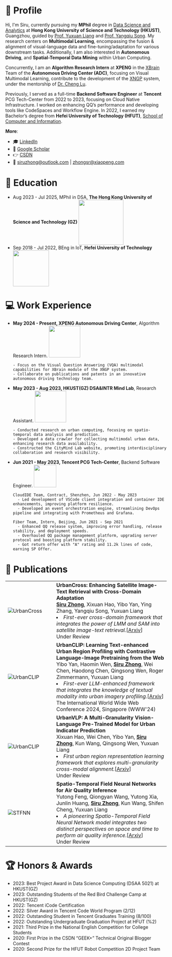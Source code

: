 # 👋 Profile

Hi, I'm Siru, currently pursuing my **MPhil** degree in [Data Science and Analytics](http://dsa.hkust-gz.edu.cn/) at **Hong Kong University of Science and Technology (HKUST)**, Guangzhou, guided by [Prof. Yuxuan Liang](https://yuxuanliang.com/) and [Prof. Yangqiu Song](https://www.cse.ust.hk/~yqsong/). My research centers on **Multimodal Learning**, encompassing the fusion & alignment of visual-language data and fine-tuning/adaptation for various downstream tasks. Additionally, I am also interested in **Autonomous Driving**, and **Spatial-Temporal Data Mining** within Urban Computing.

Concurrently, I am an **Algorithm Research Intern** at **XPENG** in the [XBrain](https://www.xpeng.com/news/018b620c16468a69338c2c9e8a510658) Team of the **Autonomous Driving Center (ADC)**, focusing on Visual Multimodal Learning, contribute to the development of the [XNGP](https://www.xpeng.com/news/018cb59e827a8c57960c2c9e8b4d0339) system, under the mentorship of [Dr. Cheng Lu](https://www.linkedin.com/in/cheng-lu-5b24a739). 

Previously, I served as a full-time **Backend Software Engineer** at **Tencent** PCG Tech-Center from 2022 to 2023, focusing on Cloud Native Infrastructure. I worked on enhancing QQ’s performance and developing tools like CodeSpaces and Workflow Engine. In 2022, I earned my Bachelor’s degree from **Hefei University of Technology (HFUT)**, [School of Computer and Information](https://ci.hfut.edu.cn/).


**More**:

+ 🎓 [LinkedIn](https://linkedin.com/in/siruzhong)
+ 📮 [Google Scholar](https://scholar.google.co.uk/citations?user=3KMb5mUAAAAJ)
+ 👉 [CSDN](https://bareth.blog.csdn.net/)
+ 📧 siruzhong@outlook.com | zhongsr@xiaopeng.com


# 📖 Education

<ul>
  <li>
    Aug 2023 - Jul 2025, MPhil in DSA,
   <strong>The Hong Kong University of Science and Technology (GZ)</strong>
    <img src="https://siruzhong-1305674339.cos.ap-hongkong.myqcloud.com/2024-05-24-024651.png" style="width: 10em; vertical-align: middle;">
  </li>
  <li>
    Sep 2018 - Jul 2022, BEng in IoT,
   <strong>Hefei University of Technology</strong>
    <img src="https://siruzhong-1305674339.cos.ap-hongkong.myqcloud.com/2024-02-27-172149.png" style="width: 8em; vertical-align: middle;">
  </li>
</ul>

# 💻 Work Experience

<ul>
  <li>
   <strong>May 2024 - Present, XPENG Autonomous Driving Center</strong>, Algorithm Research Intern.
    <img src="https://siruzhong-1305674339.cos.ap-hongkong.myqcloud.com/2024-05-24-025517.png" style="width: 7em;">

    - Focus on the Visual Question Answering (VQA) multimodal capabilities for XBrain module of the XNGP system.
    - Collaborate on publications and patents in an innovative autonomous driving technology team.
  </li>
  
  <li>
   <strong>May 2023 - Aug 2023, HKUST(GZ) DSA&INTR Mind Lab</strong>, Research Assistant.
    <img src="https://siruzhong-1305674339.cos.ap-hongkong.myqcloud.com/2024-05-24-024524.png" style="width: 7em;">
  
    - Conducted research on urban computing, focusing on spatio-temporal data analysis and prediction.
    - Developed a data crawler for collecting multimodal urban data, enhancing research data availability.
    - Constructed the CityMind Lab website, promoting interdisciplinary collaboration and research visibility.
  </li>
  
  <li>
   <strong>Jun 2021 - May 2023, Tencent PCG Tech-Center</strong>, Backend Software Engineer.
    <img src="https://siruzhong-1305674339.cos.ap-hongkong.myqcloud.com/2024-05-07-175529.png" style="width: 5em;">

    CloudIDE Team, Contract, Shenzhen, Jun 2022 - May 2023
      - Led development of VSCode client integration and container IDE enhancements, improving platform resilience.
      - Developed an event orchestration engine, streamlining DevOps pipeline and integrating with Prometheus and Grafana.

    Fiber Team, Intern, Beijing, Jun 2021 - Sep 2021
      - Enhanced QQ release system, improving error handling, release stability, and deployment speeds.
      - Overhauled QQ package management platform, upgrading server protocol and boosting platform stability.
      - Got return offer with "A" rating and 11.2k lines of code, earning SP Offer.
  </li>
</ul>


# 📝 Publications
<table>
  <tr>
    <td width="30%">
      <img src="https://siruzhong-1305674339.cos.ap-hongkong.myqcloud.com/2024-04-23-033802.png" alt="UrbanCross" style="max-width:100%;" />
    </td>
    <td width="70%">
      <strong>UrbanCross: Enhancing Satellite Image-Text Retrieval with Cross-Domain Adaptation</strong><br> 
      <ins><b>Siru Zhong</b></ins>, Xixuan Hao, Yibo Yan, Ying Zhang, Yangqiu Song, Yuxuan Liang<br> 
      <li><i>First-ever cross-domain framework that integrates the power of LMM and SAM into satellite image-text retrieval.</i>[<a href="https://arxiv.org/pdf/2404.14241.pdf">Arxiv</a>]</li>
      Under Review
    </td>
  </tr>
  <tr>
    <td width="30%">
      <img src="https://siruzhong-1305674339.cos.ap-hongkong.myqcloud.com/2024-01-24-160852.png" alt="UrbanCLIP" style="max-width:100%;" />
    </td>
    <td width="70%">
      <strong>UrbanCLIP: Learning Text-enhanced Urban Region Profiling with Contrastive Language-Image Pretraining from the Web</strong><br> 
      Yibo Yan, Haomin Wen, <ins><b>Siru Zhong</b></ins>, Wei Chen, Haodong Chen, Qingsong Wen, Roger Zimmermann, Yuxuan Liang<br> 
      <li><i>First-ever LLM-enhanced framework that integrates the knowledge of textual modality into urban imagery profiling.</i>[<a href="https://arxiv.org/pdf/2310.18340.pdf">Arxiv</a>]</li>
      The International World Wide Web Conference 2024, Singapore (WWW'24)
    </td>
  </tr>
    <tr>
    <td width="30%">
      <img src="https://siruzhong-1305674339.cos.ap-hongkong.myqcloud.com/2024-02-27-170045.png" alt="UrbanCLIP" style="max-width:100%;" />
    </td>
    <td width="70%">
      <strong>UrbanVLP: A Multi-Granularity Vision-Language Pre-Trained Model for Urban Indicator Prediction</strong><br> 
      Xixuan Hao, Wei Chen, Yibo Yan, <ins><b>Siru Zhong</b></ins>, Kun Wang, Qingsong Wen, Yuxuan Liang<br>
      <li><i>First urban region representation learning framework that explores multi-granularity cross-modal alignment.</i>[<a href="https://arxiv.org/pdf/2403.16831.pdf">Arxiv</a>]</li>
      Under Review
    </td>
  </tr>
  </tr>
    <tr>
    <td width="30%">
      <img src="https://siruzhong-1305674339.cos.ap-hongkong.myqcloud.com/2024-03-14-104146.png" alt="STFNN" style="max-width:100%;" />
    </td>
    <td width="70%">
      <strong>Spatio-Temporal Field Neural Networks for Air Quality Inference</strong><br> 
      Yutong Feng, Qiongyan Wang, Yutong Xia, Junlin Huang, <ins><b>Siru Zhong</b></ins>, Kun Wang, Shifen Cheng, Yuxuan Liang<br>
      <li><i>A pioneering Spatio-Temporal Field Neural Network model integrates two distinct perspectives on space and time to perform air quality inference.</i>[<a href="https://arxiv.org/pdf/2403.02354.pdf">Arxiv</a>]</li>
      Under Review
    </td>
  </tr>
</table>


# 🏆 Honors & Awards
- 2023: Best Project Award in Data Science Computing (DSAA 5021) at HKUST(GZ)
- 2023: Outstanding Students of the Red Bird Challenge Camp at HKUST(GZ)
- 2022: Tencent iCode Certification
- 2022: Silver Award in Tencent Code World Program (2/12)
- 2022: Outstanding Student in Tencent Graduates Training (8/100)
- 2022: Outstanding Undergraduate Graduation Project at HFUT (%2)
- 2021: Third Prize in the National English Competition for College Students
- 2020: First Prize in the CSDN “GEEK+” Technical Original Blogger Contest
- 2020: Second Prize for the HFUT Robot Competition 2D Project Team

<!-- # GitHub stats
[![Siru's GitHub stats](https://github-readme-stats.vercel.app/api?username=siruzhong)](https://github.com/anuraghazra/github-readme-stats) -->
